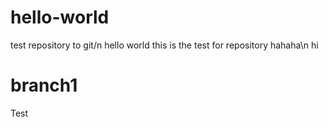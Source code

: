 # hello-world
test repository to git/n
hello world
this is the test for repository
hahaha\n
hi
# branch1
Test